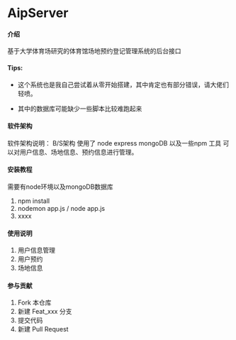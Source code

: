 # AipServer

#### 介绍
 基于大学体育场研究的体育馆场地预约登记管理系统的后台接口

#### Tips:

- 这个系统也是我自己尝试着从零开始搭建，其中肯定也有部分错误，请大佬们轻喷。

- 其中的数据库可能缺少一些脚本比较难跑起来


#### 软件架构
软件架构说明：
B/S架构
使用了 node express mongoDB 以及一些npm 工具 可以对用户信息、场地信息、预约信息进行管理。

#### 安装教程
需要有node环境以及mongoDB数据库
1.  npm install
2.  nodemon app.js  / node app.js
3.  xxxx

#### 使用说明

1.  用户信息管理
2.  用户预约
3.  场地信息

#### 参与贡献

1.  Fork 本仓库
2.  新建 Feat_xxx 分支
3.  提交代码
4.  新建 Pull Request

